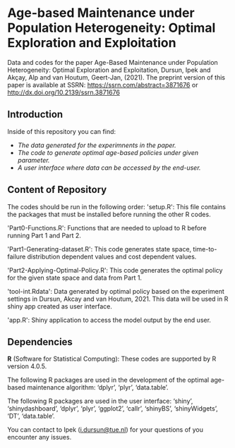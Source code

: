 
# Age-based Maintenance under Population Heterogeneity: Optimal Exploration and Exploitation

Data and codes for the paper Age-Based Maintenance under Population Heterogeneity: Optimal Exploration and Exploitation, Dursun, Ipek and Akçay, Alp and van Houtum, Geert-Jan,  (2021). 
The preprint version of this paper is available at SSRN: https://ssrn.com/abstract=3871676 or http://dx.doi.org/10.2139/ssrn.3871676 

## Introduction
Inside of this repository you can find:
- *The data generated for the experimnents in the paper.*
- *The code to generate optimal age-based policies under given parameter.*
- *A user interface where data can be accessed by the end-user.*

## Content of Repository

The codes should be run in the following order:
'setup.R': This file contains the packages that must be installed before running the other R codes. 

'Part0-Functions.R': Functions that are needed to upload to R before running Part 1 and Part 2. 

'Part1-Generating-dataset.R': This code generates state space, time-to-failure distribution dependent values and cost dependent values. 

'Part2-Applying-Optimal-Policy.R': This code generates the optimal policy for the given state space and data from Part 1. 

'tool-int.Rdata': Data generated by optimal policy based on the experiment settings in Dursun, Akcay and van Houtum, 2021. This data will be used in R shiny app created as user interface. 

'app.R': Shiny application to access the model output by the end user. 

## Dependencies

**R** (Software for Statistical Computing): These codes are supported by R version 4.0.5. 

The following R packages are used in the development of the optimal age-based maintenance algorithm:
 ‘dplyr’, ‘plyr’, ‘data.table’. 

The following R packages are used in the user interface: 
‘shiny’, ‘shinydashboard’,  ‘dplyr’, ‘plyr’, ‘ggplot2’, ‘callr’, ‘shinyBS’, ‘shinyWidgets’, ‘DT’, ‘data.table’. 

You can contact to Ipek (i.dursun@tue.nl) for your questions of you encounter any issues.
